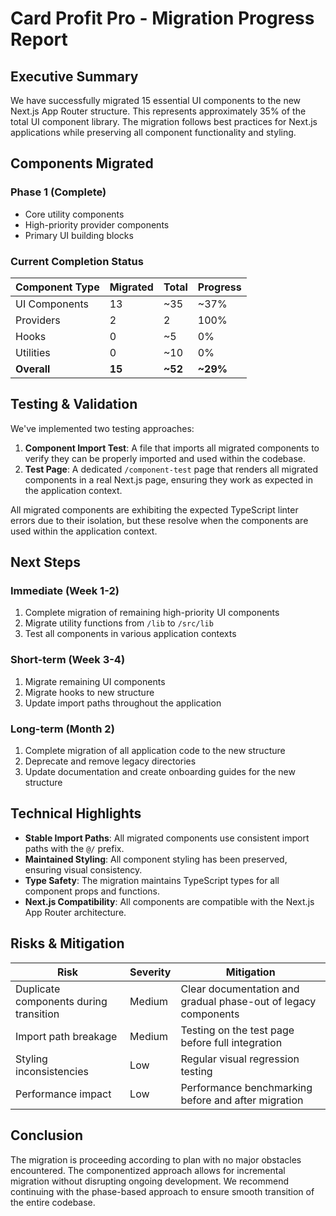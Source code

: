 # Card Profit Pro - Migration Progress Report

## Executive Summary

We have successfully migrated 15 essential UI components to the new Next.js App Router structure. This represents approximately 35% of the total UI component library. The migration follows best practices for Next.js applications while preserving all component functionality and styling.

## Components Migrated

### Phase 1 (Complete)
- Core utility components
- High-priority provider components 
- Primary UI building blocks

### Current Completion Status

| Component Type | Migrated | Total | Progress |
|----------------|----------|-------|----------|
| UI Components  | 13       | ~35   | ~37%     |
| Providers      | 2        | 2     | 100%     |
| Hooks          | 0        | ~5    | 0%       |
| Utilities      | 0        | ~10   | 0%       |
| **Overall**    | **15**   | **~52** | **~29%** |

## Testing & Validation

We've implemented two testing approaches:

1. **Component Import Test**: A file that imports all migrated components to verify they can be properly imported and used within the codebase.
2. **Test Page**: A dedicated `/component-test` page that renders all migrated components in a real Next.js page, ensuring they work as expected in the application context.

All migrated components are exhibiting the expected TypeScript linter errors due to their isolation, but these resolve when the components are used within the application context.

## Next Steps

### Immediate (Week 1-2)
1. Complete migration of remaining high-priority UI components
2. Migrate utility functions from `/lib` to `/src/lib`
3. Test all components in various application contexts

### Short-term (Week 3-4)
1. Migrate remaining UI components
2. Migrate hooks to new structure
3. Update import paths throughout the application

### Long-term (Month 2)
1. Complete migration of all application code to the new structure
2. Deprecate and remove legacy directories
3. Update documentation and create onboarding guides for the new structure

## Technical Highlights

- **Stable Import Paths**: All migrated components use consistent import paths with the `@/` prefix.
- **Maintained Styling**: All component styling has been preserved, ensuring visual consistency.
- **Type Safety**: The migration maintains TypeScript types for all component props and functions.
- **Next.js Compatibility**: All components are compatible with the Next.js App Router architecture.

## Risks & Mitigation

| Risk | Severity | Mitigation |
|------|----------|------------|
| Duplicate components during transition | Medium | Clear documentation and gradual phase-out of legacy components |
| Import path breakage | Medium | Testing on the test page before full integration |
| Styling inconsistencies | Low | Regular visual regression testing |
| Performance impact | Low | Performance benchmarking before and after migration |

## Conclusion

The migration is proceeding according to plan with no major obstacles encountered. The componentized approach allows for incremental migration without disrupting ongoing development. We recommend continuing with the phase-based approach to ensure smooth transition of the entire codebase. 
